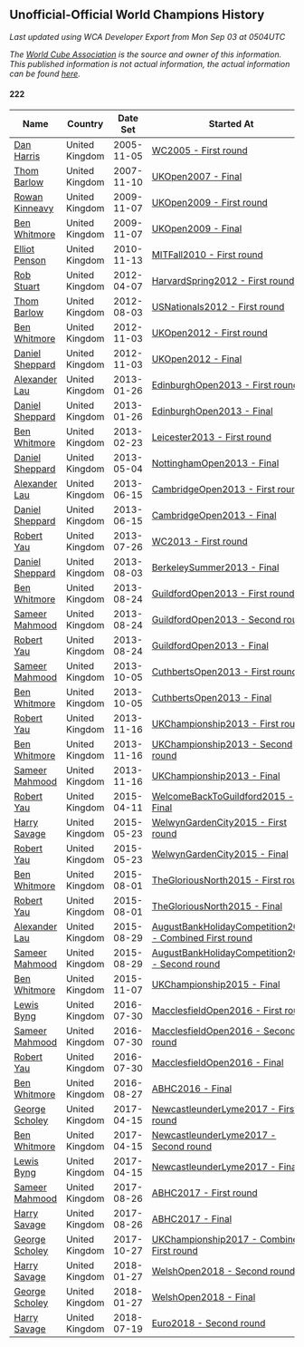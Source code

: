 ## Unofficial-Official World Champions History

*Last updated using WCA Developer Export from Mon Sep 03 at 0504UTC*

*The [World Cube Association](https://www.worldcubeassociation.org) is the source and owner of this information. This published information is not actual information, the actual information can be found [here](https://www.worldcubeassociation.org/results).*

#### 222

|Name|Country|Date Set|Started At|Ended At|Days Held|  
|--|--|--|--|--|--|  
|[Dan Harris](https://www.worldcubeassociation.org/persons/2003HARR01)|United Kingdom|2005-11-05|[WC2005 - First round](https://www.worldcubeassociation.org/competitions/WC2005/results/all#e222_1)|[UKOpen2007 - Final](https://www.worldcubeassociation.org/competitions/UKOpen2007/results/all#e222_f)|734|  
|[Thom Barlow](https://www.worldcubeassociation.org/persons/2006BARL01)|United Kingdom|2007-11-10|[UKOpen2007 - Final](https://www.worldcubeassociation.org/competitions/UKOpen2007/results/all#e222_f)|[UKOpen2009 - First round](https://www.worldcubeassociation.org/competitions/UKOpen2009/results/all#e222_1)|728|  
|[Rowan Kinneavy](https://www.worldcubeassociation.org/persons/2008KINN01)|United Kingdom|2009-11-07|[UKOpen2009 - First round](https://www.worldcubeassociation.org/competitions/UKOpen2009/results/all#e222_1)|[UKOpen2009 - Final](https://www.worldcubeassociation.org/competitions/UKOpen2009/results/all#e222_f)|0|  
|[Ben Whitmore](https://www.worldcubeassociation.org/persons/2009WHIT01)|United Kingdom|2009-11-07|[UKOpen2009 - Final](https://www.worldcubeassociation.org/competitions/UKOpen2009/results/all#e222_f)|1 year passed|365|  
|[Elliot Penson](https://www.worldcubeassociation.org/persons/2009PENS01)|United Kingdom|2010-11-13|[MITFall2010 - First round](https://www.worldcubeassociation.org/competitions/MITFall2010/results/all#e222_1)|1 year passed|365|  
|[Rob Stuart](https://www.worldcubeassociation.org/persons/2011STUA01)|United Kingdom|2012-04-07|[HarvardSpring2012 - First round](https://www.worldcubeassociation.org/competitions/HarvardSpring2012/results/all#e222_1)|[USNationals2012 - First round](https://www.worldcubeassociation.org/competitions/USNationals2012/results/all#e222_1)|120|  
|[Thom Barlow](https://www.worldcubeassociation.org/persons/2006BARL01)|United Kingdom|2012-08-03|[USNationals2012 - First round](https://www.worldcubeassociation.org/competitions/USNationals2012/results/all#e222_1)|[UKOpen2012 - First round](https://www.worldcubeassociation.org/competitions/UKOpen2012/results/all#e222_1)|91|  
|[Ben Whitmore](https://www.worldcubeassociation.org/persons/2009WHIT01)|United Kingdom|2012-11-03|[UKOpen2012 - First round](https://www.worldcubeassociation.org/competitions/UKOpen2012/results/all#e222_1)|[UKOpen2012 - Final](https://www.worldcubeassociation.org/competitions/UKOpen2012/results/all#e222_f)|0|  
|[Daniel Sheppard](https://www.worldcubeassociation.org/persons/2009SHEP01)|United Kingdom|2012-11-03|[UKOpen2012 - Final](https://www.worldcubeassociation.org/competitions/UKOpen2012/results/all#e222_f)|[EdinburghOpen2013 - First round](https://www.worldcubeassociation.org/competitions/EdinburghOpen2013/results/all#e222_1)|84|  
|[Alexander Lau](https://www.worldcubeassociation.org/persons/2011LAUA01)|United Kingdom|2013-01-26|[EdinburghOpen2013 - First round](https://www.worldcubeassociation.org/competitions/EdinburghOpen2013/results/all#e222_1)|[EdinburghOpen2013 - Final](https://www.worldcubeassociation.org/competitions/EdinburghOpen2013/results/all#e222_f)|0|  
|[Daniel Sheppard](https://www.worldcubeassociation.org/persons/2009SHEP01)|United Kingdom|2013-01-26|[EdinburghOpen2013 - Final](https://www.worldcubeassociation.org/competitions/EdinburghOpen2013/results/all#e222_f)|[Leicester2013 - First round](https://www.worldcubeassociation.org/competitions/Leicester2013/results/all#e222_1)|28|  
|[Ben Whitmore](https://www.worldcubeassociation.org/persons/2009WHIT01)|United Kingdom|2013-02-23|[Leicester2013 - First round](https://www.worldcubeassociation.org/competitions/Leicester2013/results/all#e222_1)|[NottinghamOpen2013 - Final](https://www.worldcubeassociation.org/competitions/NottinghamOpen2013/results/all#e222_f)|70|  
|[Daniel Sheppard](https://www.worldcubeassociation.org/persons/2009SHEP01)|United Kingdom|2013-05-04|[NottinghamOpen2013 - Final](https://www.worldcubeassociation.org/competitions/NottinghamOpen2013/results/all#e222_f)|[CambridgeOpen2013 - First round](https://www.worldcubeassociation.org/competitions/CambridgeOpen2013/results/all#e222_1)|42|  
|[Alexander Lau](https://www.worldcubeassociation.org/persons/2011LAUA01)|United Kingdom|2013-06-15|[CambridgeOpen2013 - First round](https://www.worldcubeassociation.org/competitions/CambridgeOpen2013/results/all#e222_1)|[CambridgeOpen2013 - Final](https://www.worldcubeassociation.org/competitions/CambridgeOpen2013/results/all#e222_f)|0|  
|[Daniel Sheppard](https://www.worldcubeassociation.org/persons/2009SHEP01)|United Kingdom|2013-06-15|[CambridgeOpen2013 - Final](https://www.worldcubeassociation.org/competitions/CambridgeOpen2013/results/all#e222_f)|[WC2013 - First round](https://www.worldcubeassociation.org/competitions/WC2013/results/all#e222_1)|42|  
|[Robert Yau](https://www.worldcubeassociation.org/persons/2009YAUR01)|United Kingdom|2013-07-26|[WC2013 - First round](https://www.worldcubeassociation.org/competitions/WC2013/results/all#e222_1)|[BerkeleySummer2013 - Final](https://www.worldcubeassociation.org/competitions/BerkeleySummer2013/results/all#e222_f)|6|  
|[Daniel Sheppard](https://www.worldcubeassociation.org/persons/2009SHEP01)|United Kingdom|2013-08-03|[BerkeleySummer2013 - Final](https://www.worldcubeassociation.org/competitions/BerkeleySummer2013/results/all#e222_f)|[GuildfordOpen2013 - First round](https://www.worldcubeassociation.org/competitions/GuildfordOpen2013/results/all#e222_1)|22|  
|[Ben Whitmore](https://www.worldcubeassociation.org/persons/2009WHIT01)|United Kingdom|2013-08-24|[GuildfordOpen2013 - First round](https://www.worldcubeassociation.org/competitions/GuildfordOpen2013/results/all#e222_1)|[GuildfordOpen2013 - Second round](https://www.worldcubeassociation.org/competitions/GuildfordOpen2013/results/all#e222_2)|0|  
|[Sameer Mahmood](https://www.worldcubeassociation.org/persons/2013MAHM02)|United Kingdom|2013-08-24|[GuildfordOpen2013 - Second round](https://www.worldcubeassociation.org/competitions/GuildfordOpen2013/results/all#e222_2)|[GuildfordOpen2013 - Final](https://www.worldcubeassociation.org/competitions/GuildfordOpen2013/results/all#e222_f)|0|  
|[Robert Yau](https://www.worldcubeassociation.org/persons/2009YAUR01)|United Kingdom|2013-08-24|[GuildfordOpen2013 - Final](https://www.worldcubeassociation.org/competitions/GuildfordOpen2013/results/all#e222_f)|[CuthbertsOpen2013 - First round](https://www.worldcubeassociation.org/competitions/CuthbertsOpen2013/results/all#e222_1)|42|  
|[Sameer Mahmood](https://www.worldcubeassociation.org/persons/2013MAHM02)|United Kingdom|2013-10-05|[CuthbertsOpen2013 - First round](https://www.worldcubeassociation.org/competitions/CuthbertsOpen2013/results/all#e222_1)|[CuthbertsOpen2013 - Final](https://www.worldcubeassociation.org/competitions/CuthbertsOpen2013/results/all#e222_f)|0|  
|[Ben Whitmore](https://www.worldcubeassociation.org/persons/2009WHIT01)|United Kingdom|2013-10-05|[CuthbertsOpen2013 - Final](https://www.worldcubeassociation.org/competitions/CuthbertsOpen2013/results/all#e222_f)|[UKChampionship2013 - First round](https://www.worldcubeassociation.org/competitions/UKChampionship2013/results/all#e222_1)|42|  
|[Robert Yau](https://www.worldcubeassociation.org/persons/2009YAUR01)|United Kingdom|2013-11-16|[UKChampionship2013 - First round](https://www.worldcubeassociation.org/competitions/UKChampionship2013/results/all#e222_1)|[UKChampionship2013 - Second round](https://www.worldcubeassociation.org/competitions/UKChampionship2013/results/all#e222_2)|0|  
|[Ben Whitmore](https://www.worldcubeassociation.org/persons/2009WHIT01)|United Kingdom|2013-11-16|[UKChampionship2013 - Second round](https://www.worldcubeassociation.org/competitions/UKChampionship2013/results/all#e222_2)|[UKChampionship2013 - Final](https://www.worldcubeassociation.org/competitions/UKChampionship2013/results/all#e222_f)|0|  
|[Sameer Mahmood](https://www.worldcubeassociation.org/persons/2013MAHM02)|United Kingdom|2013-11-16|[UKChampionship2013 - Final](https://www.worldcubeassociation.org/competitions/UKChampionship2013/results/all#e222_f)|[WelcomeBackToGuildford2015 - Final](https://www.worldcubeassociation.org/competitions/WelcomeBackToGuildford2015/results/all#e222_f)|511|  
|[Robert Yau](https://www.worldcubeassociation.org/persons/2009YAUR01)|United Kingdom|2015-04-11|[WelcomeBackToGuildford2015 - Final](https://www.worldcubeassociation.org/competitions/WelcomeBackToGuildford2015/results/all#e222_f)|[WelwynGardenCity2015 - First round](https://www.worldcubeassociation.org/competitions/WelwynGardenCity2015/results/all#e222_1)|42|  
|[Harry Savage](https://www.worldcubeassociation.org/persons/2013SAVA01)|United Kingdom|2015-05-23|[WelwynGardenCity2015 - First round](https://www.worldcubeassociation.org/competitions/WelwynGardenCity2015/results/all#e222_1)|[WelwynGardenCity2015 - Final](https://www.worldcubeassociation.org/competitions/WelwynGardenCity2015/results/all#e222_f)|0|  
|[Robert Yau](https://www.worldcubeassociation.org/persons/2009YAUR01)|United Kingdom|2015-05-23|[WelwynGardenCity2015 - Final](https://www.worldcubeassociation.org/competitions/WelwynGardenCity2015/results/all#e222_f)|[TheGloriousNorth2015 - First round](https://www.worldcubeassociation.org/competitions/TheGloriousNorth2015/results/all#e222_1)|70|  
|[Ben Whitmore](https://www.worldcubeassociation.org/persons/2009WHIT01)|United Kingdom|2015-08-01|[TheGloriousNorth2015 - First round](https://www.worldcubeassociation.org/competitions/TheGloriousNorth2015/results/all#e222_1)|[TheGloriousNorth2015 - Final](https://www.worldcubeassociation.org/competitions/TheGloriousNorth2015/results/all#e222_f)|0|  
|[Robert Yau](https://www.worldcubeassociation.org/persons/2009YAUR01)|United Kingdom|2015-08-01|[TheGloriousNorth2015 - Final](https://www.worldcubeassociation.org/competitions/TheGloriousNorth2015/results/all#e222_f)|[AugustBankHolidayCompetition2015 - Combined First round](https://www.worldcubeassociation.org/competitions/AugustBankHolidayCompetition2015/results/all#e222_d)|28|  
|[Alexander Lau](https://www.worldcubeassociation.org/persons/2011LAUA01)|United Kingdom|2015-08-29|[AugustBankHolidayCompetition2015 - Combined First round](https://www.worldcubeassociation.org/competitions/AugustBankHolidayCompetition2015/results/all#e222_d)|[AugustBankHolidayCompetition2015 - Second round](https://www.worldcubeassociation.org/competitions/AugustBankHolidayCompetition2015/results/all#e222_2)|0|  
|[Sameer Mahmood](https://www.worldcubeassociation.org/persons/2013MAHM02)|United Kingdom|2015-08-29|[AugustBankHolidayCompetition2015 - Second round](https://www.worldcubeassociation.org/competitions/AugustBankHolidayCompetition2015/results/all#e222_2)|[UKChampionship2015 - Final](https://www.worldcubeassociation.org/competitions/UKChampionship2015/results/all#e222_f)|70|  
|[Ben Whitmore](https://www.worldcubeassociation.org/persons/2009WHIT01)|United Kingdom|2015-11-07|[UKChampionship2015 - Final](https://www.worldcubeassociation.org/competitions/UKChampionship2015/results/all#e222_f)|[MacclesfieldOpen2016 - First round](https://www.worldcubeassociation.org/competitions/MacclesfieldOpen2016/results/all#e222_1)|266|  
|[Lewis Byng](https://www.worldcubeassociation.org/persons/2015BYNG02)|United Kingdom|2016-07-30|[MacclesfieldOpen2016 - First round](https://www.worldcubeassociation.org/competitions/MacclesfieldOpen2016/results/all#e222_1)|[MacclesfieldOpen2016 - Second round](https://www.worldcubeassociation.org/competitions/MacclesfieldOpen2016/results/all#e222_2)|0|  
|[Sameer Mahmood](https://www.worldcubeassociation.org/persons/2013MAHM02)|United Kingdom|2016-07-30|[MacclesfieldOpen2016 - Second round](https://www.worldcubeassociation.org/competitions/MacclesfieldOpen2016/results/all#e222_2)|[MacclesfieldOpen2016 - Final](https://www.worldcubeassociation.org/competitions/MacclesfieldOpen2016/results/all#e222_f)|0|  
|[Robert Yau](https://www.worldcubeassociation.org/persons/2009YAUR01)|United Kingdom|2016-07-30|[MacclesfieldOpen2016 - Final](https://www.worldcubeassociation.org/competitions/MacclesfieldOpen2016/results/all#e222_f)|[ABHC2016 - Final](https://www.worldcubeassociation.org/competitions/ABHC2016/results/all#e222_f)|28|  
|[Ben Whitmore](https://www.worldcubeassociation.org/persons/2009WHIT01)|United Kingdom|2016-08-27|[ABHC2016 - Final](https://www.worldcubeassociation.org/competitions/ABHC2016/results/all#e222_f)|[NewcastleunderLyme2017 - First round](https://www.worldcubeassociation.org/competitions/NewcastleunderLyme2017/results/all#e222_1)|231|  
|[George Scholey](https://www.worldcubeassociation.org/persons/2015SCHO05)|United Kingdom|2017-04-15|[NewcastleunderLyme2017 - First round](https://www.worldcubeassociation.org/competitions/NewcastleunderLyme2017/results/all#e222_1)|[NewcastleunderLyme2017 - Second round](https://www.worldcubeassociation.org/competitions/NewcastleunderLyme2017/results/all#e222_2)|0|  
|[Ben Whitmore](https://www.worldcubeassociation.org/persons/2009WHIT01)|United Kingdom|2017-04-15|[NewcastleunderLyme2017 - Second round](https://www.worldcubeassociation.org/competitions/NewcastleunderLyme2017/results/all#e222_2)|[NewcastleunderLyme2017 - Final](https://www.worldcubeassociation.org/competitions/NewcastleunderLyme2017/results/all#e222_f)|0|  
|[Lewis Byng](https://www.worldcubeassociation.org/persons/2015BYNG02)|United Kingdom|2017-04-15|[NewcastleunderLyme2017 - Final](https://www.worldcubeassociation.org/competitions/NewcastleunderLyme2017/results/all#e222_f)|[ABHC2017 - First round](https://www.worldcubeassociation.org/competitions/ABHC2017/results/all#e222_1)|133|  
|[Sameer Mahmood](https://www.worldcubeassociation.org/persons/2013MAHM02)|United Kingdom|2017-08-26|[ABHC2017 - First round](https://www.worldcubeassociation.org/competitions/ABHC2017/results/all#e222_1)|[ABHC2017 - Final](https://www.worldcubeassociation.org/competitions/ABHC2017/results/all#e222_f)|0|  
|[Harry Savage](https://www.worldcubeassociation.org/persons/2013SAVA01)|United Kingdom|2017-08-26|[ABHC2017 - Final](https://www.worldcubeassociation.org/competitions/ABHC2017/results/all#e222_f)|[UKChampionship2017 - Combined First round](https://www.worldcubeassociation.org/competitions/UKChampionship2017/results/all#e222_d)|63|  
|[George Scholey](https://www.worldcubeassociation.org/persons/2015SCHO05)|United Kingdom|2017-10-27|[UKChampionship2017 - Combined First round](https://www.worldcubeassociation.org/competitions/UKChampionship2017/results/all#e222_d)|[WelshOpen2018 - Second round](https://www.worldcubeassociation.org/competitions/WelshOpen2018/results/all#e222_2)|91|  
|[Harry Savage](https://www.worldcubeassociation.org/persons/2013SAVA01)|United Kingdom|2018-01-27|[WelshOpen2018 - Second round](https://www.worldcubeassociation.org/competitions/WelshOpen2018/results/all#e222_2)|[WelshOpen2018 - Final](https://www.worldcubeassociation.org/competitions/WelshOpen2018/results/all#e222_f)|0|  
|[George Scholey](https://www.worldcubeassociation.org/persons/2015SCHO05)|United Kingdom|2018-01-27|[WelshOpen2018 - Final](https://www.worldcubeassociation.org/competitions/WelshOpen2018/results/all#e222_f)|[Euro2018 - Second round](https://www.worldcubeassociation.org/competitions/Euro2018/results/all#e222_2)|175|  
|[Harry Savage](https://www.worldcubeassociation.org/persons/2013SAVA01)|United Kingdom|2018-07-19|[Euro2018 - Second round](https://www.worldcubeassociation.org/competitions/Euro2018/results/all#e222_2)|Ongoing|44|  
